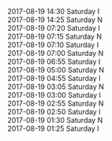 2017-08-19 14:30 Saturday  I  
2017-08-19 14:25 Saturday  N  
2017-08-19 07:20 Saturday  I  
2017-08-19 07:15 Saturday  N  
2017-08-19 07:10 Saturday  I  
2017-08-19 07:00 Saturday  N  
2017-08-19 06:55 Saturday  I  
2017-08-19 05:00 Saturday  N  
2017-08-19 04:55 Saturday  I  
2017-08-19 03:05 Saturday  N  
2017-08-19 03:00 Saturday  I  
2017-08-19 02:55 Saturday  N  
2017-08-19 02:50 Saturday  I  
2017-08-19 01:30 Saturday  N  
2017-08-19 01:25 Saturday  I  

